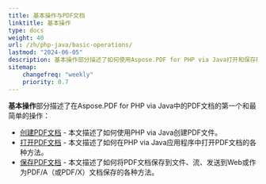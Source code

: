 ```yaml
---
title: 基本操作与PDF文档
linktitle: 基本操作
type: docs
weight: 40
url: /zh/php-java/basic-operations/
lastmod: "2024-06-05"
description: 基本操作部分描述了如何使用Aspose.PDF for PHP via Java打开和保存PDF文档的可能性。
sitemap:
    changefreq: "weekly"
    priority: 0.7
---
```


**基本操作**部分描述了在Aspose.PDF for PHP via Java中的PDF文档的第一个和最简单的操作：

- [创建PDF文档](/pdf/zh/php-java/create-document/) - 本文描述了如何使用PHP via Java创建PDF文件。
- [打开PDF文档](/pdf/zh/php-java/open-pdf-document/) - 本文描述了如何在PHP via Java应用程序中打开PDF文档的各种方法。
- [保存PDF文档](/pdf/zh/php-java/save-pdf-document/) - 本文描述了如何将PDF文档保存到文件、流、发送到Web或作为PDF/A（或PDF/X）文档保存的各种方法。